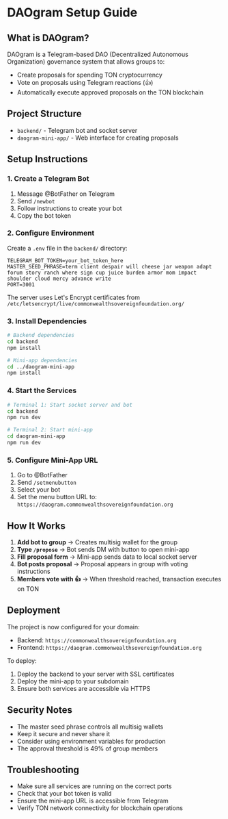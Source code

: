 # DAOgram Setup Guide

## What is DAOgram?

DAOgram is a Telegram-based DAO (Decentralized Autonomous Organization) governance system that allows groups to:
- Create proposals for spending TON cryptocurrency
- Vote on proposals using Telegram reactions (👍)
- Automatically execute approved proposals on the TON blockchain

## Project Structure

- `backend/` - Telegram bot and socket server
- `daogram-mini-app/` - Web interface for creating proposals

## Setup Instructions

### 1. Create a Telegram Bot

1. Message @BotFather on Telegram
2. Send `/newbot`
3. Follow instructions to create your bot
4. Copy the bot token

### 2. Configure Environment

Create a `.env` file in the `backend/` directory:

```env
TELEGRAM_BOT_TOKEN=your_bot_token_here
MASTER_SEED_PHRASE=term client despair will cheese jar weapon adapt forum story ranch where sign cup juice burden armor mom impact shoulder cloud mercy advance write
PORT=3001
```

The server uses Let's Encrypt certificates from `/etc/letsencrypt/live/commonwealthsovereignfoundation.org/`

### 3. Install Dependencies

```bash
# Backend dependencies
cd backend
npm install

# Mini-app dependencies  
cd ../daogram-mini-app
npm install
```

### 4. Start the Services

```bash
# Terminal 1: Start socket server and bot
cd backend
npm run dev

# Terminal 2: Start mini-app
cd daogram-mini-app
npm run dev
```

### 5. Configure Mini-App URL

1. Go to @BotFather
2. Send `/setmenubutton`
3. Select your bot
4. Set the menu button URL to: `https://daogram.commonwealthsovereignfoundation.org`

## How It Works

1. **Add bot to group** → Creates multisig wallet for the group
2. **Type `/propose`** → Bot sends DM with button to open mini-app
3. **Fill proposal form** → Mini-app sends data to local socket server
4. **Bot posts proposal** → Proposal appears in group with voting instructions
5. **Members vote with 👍** → When threshold reached, transaction executes on TON

## Deployment

The project is now configured for your domain:
- Backend: `https://commonwealthsovereignfoundation.org`
- Frontend: `https://daogram.commonwealthsovereignfoundation.org`

To deploy:
1. Deploy the backend to your server with SSL certificates
2. Deploy the mini-app to your subdomain
3. Ensure both services are accessible via HTTPS

## Security Notes

- The master seed phrase controls all multisig wallets
- Keep it secure and never share it
- Consider using environment variables for production
- The approval threshold is 49% of group members

## Troubleshooting

- Make sure all services are running on the correct ports
- Check that your bot token is valid
- Ensure the mini-app URL is accessible from Telegram
- Verify TON network connectivity for blockchain operations 